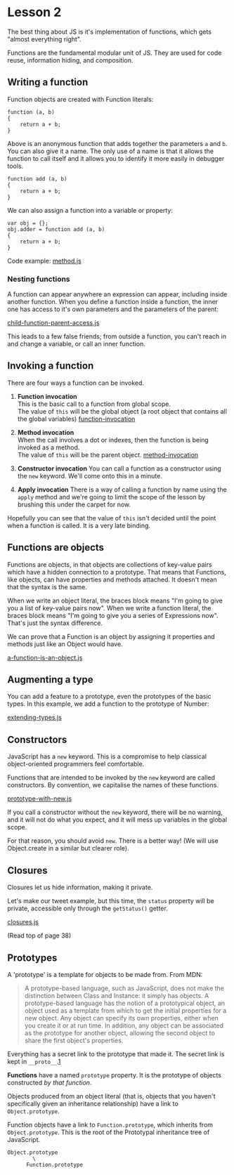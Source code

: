 # Lesson 2

The best thing about JS is it's implementation of functions, which gets "almost everything right".

Functions are the fundamental modular unit of JS. They are used for code reuse, information hiding, and composition.

## Writing a function

Function objects are created with Function literals:

	function (a, b)
	{
		return a + b;
	}

Above is an anonymous function that adds together the parameters `a` and `b`. You can also give it a name. The only use of a name is that it allows the function to call itself and it allows you to identify it more easily in debugger tools.

	function add (a, b)
	{
		return a + b;
	}
	
We can also assign a function into a variable or property:

	var obj = {};
	obj.adder = function add (a, b)
	{
		return a + b;
	}
	
Code example: [method.js](./examples/method.js)
	

### Nesting functions

A function can appear anywhere an expression can appear, including inside another function. When you define a function inside a function, the inner one has access to it's own parameters and the parameters of the parent:

[child-function-parent-access.js](./examples/child-function-parent-access.js)

This leads to a few false friends; from outside a function, you can't reach in and change a variable, or call an inner function.


## Invoking a function

There are four ways a function can be invoked.

 1.	**Function invocation**  
	This is the basic call to a function from global scope.  
	The value of `this` will be the global object (a root object that contains all the global variables)
	[function-invocation](./examples/function-invocation.js)
	
 2.	**Method invocation**  
	When the call involves a dot or indexes, then the function is being invoked as a method.  
	The value of `this` will be the parent object.
	[method-invocation](./examples/method-invocation.js)
	
 3.	**Constructor invocation**
	You can call a function as a constructor using the `new` keyword. We'll come onto this in a minute.
	
 4.	**Apply invocation**
	There is a way of calling a function by name using the `apply` method and we're going to limit the scope of the lesson by brushing this under the carpet for now.


Hopefully you can see that the value of `this` isn't decided until the point when a function is called. It is a very late binding.


## Functions are objects

Functions are objects, in that objects are collections of key-value pairs which have a hidden connection to a prototype. That means that Functions, like objects, can have properties and methods attached. It doesn't mean that the syntax is the same.

When we write an object literal, the braces block means "I'm going to give you a list of key-value pairs now". When we write a function literal, the braces block means "I'm going to give you a series of Expressions now". That's just the syntax difference.

We can prove that a Function is an object by assigning it properties and methods just like an Object would have.

[a-function-is-an-object.js](./examples/a-function-is-an-object.js)


## Augmenting a type

You can add a feature to a prototype, even the prototypes of the basic types. In this example, we add a function to the prototype of Number:

[extending-types.js](./examples/extending-types.js)


## Constructors

JavaScript has a `new` keyword. This is a compromise to help classical object-oriented programmers feel comfortable.

Functions that are intended to be invoked by the `new` keyword are called constructors. By convention, we capitalise the names of these functions.

[prototype-with-new.js](./examples/prototype-with-new.js)

If you call a constructor without the `new` keyword, there will be no warning, and it will not do what you expect, and it will mess up variables in the global scope.

For that reason, you should avoid `new`. There is a better way! (We will use Object.create in a similar but clearer role).


## Closures

Closures let us hide information, making it private.

Let's make our tweet example, but this time, the `status` property will be private, accessible only through the `getStatus()` getter.

[closures.js](./examples/closures.js)

(Read top of page 38)


## Prototypes

A 'prototype' is a template for objects to be made from. From MDN:

 > A prototype-based language, such as JavaScript, does not make the distinction between Class and Instance: it simply has objects. A prototype-based language has the notion of a prototypical object, an object used as a template from which to get the initial properties for a new object. Any object can specify its own properties, either when you create it or at run time. In addition, any object can be associated as the prototype for another object, allowing the second object to share the first object's properties.

Everything has a secret link to the prototype that made it. The secret link is kept in `__proto__`.[1][]

**Functions** have a named `prototype` property. It is the prototype of objects constructed *by that function*.

Objects produced from an object literal (that is, objects that you haven't specifically given an inheritance relationship) have a link to `Object.prototype`.

Function objects have a link to `Function.prototype`, which inherits from `Object.prototype`. This is the root of the Prototypal inheritance tree of JavaScript.

	Object.prototype
	        \
		  Function.prototype


[1]: http://stackoverflow.com/a/9959771


